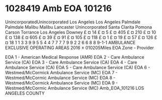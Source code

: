 # 1028419 Amb EOA 101216

UnincorporatedUnincorporated
Los Angeles
Los Angeles
Palmdale
Palmdale
Malibu
Malibu
Lancaster
Unincorporated
Santa Clarita
Pomona
Carson
Torrance
Los Angeles
Downey
£
¤
14
£
¤
5
£
¤
405
£
¤
210
£
¤
10
£
¤
138
£
¤
605
£
¤
39
£
¤
91
£
¤
105
£
¤
118
£
¤
1
£
¤
19
£
¤
57
£
¤
126
£
¤
18
1
1
3
3
9
9
5
5
4
4
7
7
7
7
9
9
2
2
6
6
8
8
9-1-1 AMBULANCE EXCLUSIVE OPERATING AREAS 2016
±
010205Miles
EOA
Zone - Provider
 
EOA 1 - American Medical Response (AMR) 
EOA 2 - Care Ambulance Service (CA)
EOA 3 - Care Ambulance Service (CA)
EOA 4 - Care Ambulance Service (CA)
EOA 5 - Care Ambulance Service (CA)
EOA 6 - Westmed/McCormick Ambulance Service (MC)
EOA 7 -  Westmed/McCormic Ambulance Service (MC)
EOA 8 - Westmed/McCormick Ambulance Service (MC)
EOA 9 - Westmed/McCormic Ambulance Service (MC)
Amb_EOA_101216
LOS ANGELES COUNTY
